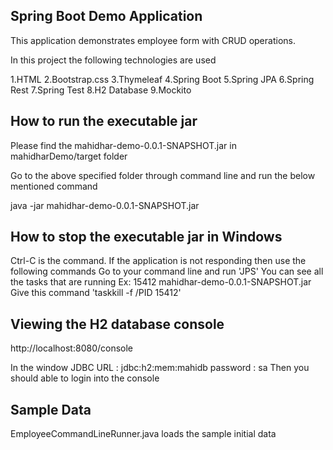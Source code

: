 Spring Boot Demo Application
----------------------------

This application demonstrates employee form with CRUD operations.

In this project the following technologies are used

1.HTML
2.Bootstrap.css
3.Thymeleaf
4.Spring Boot
5.Spring JPA
6.Spring Rest
7.Spring Test
8.H2 Database
9.Mockito



How to run the executable jar
-----------------------------
Please find the mahidhar-demo-0.0.1-SNAPSHOT.jar in mahidharDemo/target folder

Go to the above specified folder through command line and run the below mentioned command

java -jar mahidhar-demo-0.0.1-SNAPSHOT.jar


How to stop the executable jar in Windows
-----------------------------------------
Ctrl-C is the command.
If the application is not responding then use the following commands
Go to your command line and run 'JPS'
You can see all the tasks that are running
Ex: 15412 mahidhar-demo-0.0.1-SNAPSHOT.jar
Give this command 'taskkill -f /PID 15412'


Viewing the H2 database console
--------------------------------

http://localhost:8080/console

In the window
JDBC URL : jdbc:h2:mem:mahidb
password : sa
Then you should able to login into the console

Sample Data
-----------

EmployeeCommandLineRunner.java loads the sample initial data





